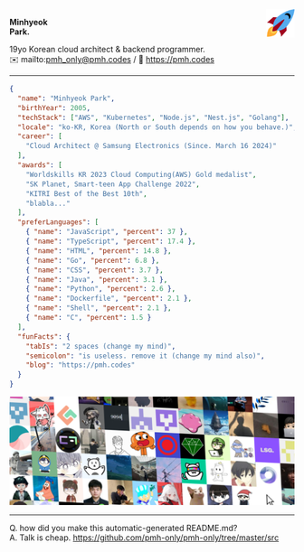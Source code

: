 <img src="assets/rocket.svg" width="50px" align="right" />

**Minhyeok\
Park.**

19yo Korean cloud architect & backend programmer.\
✉️ mailto:pmh_only@pmh.codes
/
🔗 https://pmh.codes

---

```json
{
  "name": "Minhyeok Park",
  "birthYear": 2005,
  "techStack": ["AWS", "Kubernetes", "Node.js", "Nest.js", "Golang"],
  "locale": "ko-KR, Korea (North or South depends on how you behave.)",
  "career": [
    "Cloud Architect @ Samsung Electronics (Since. March 16 2024)"
  ],
  "awards": [
    "Worldskills KR 2023 Cloud Computing(AWS) Gold medalist",
    "SK Planet, Smart-teen App Challenge 2022",
    "KITRI Best of the Best 10th",
    "blabla..."
  ],
  "preferLanguages": [
    { "name": "JavaScript", "percent": 37 },
    { "name": "TypeScript", "percent": 17.4 },
    { "name": "HTML", "percent": 14.8 },
    { "name": "Go", "percent": 6.8 },
    { "name": "CSS", "percent": 3.7 },
    { "name": "Java", "percent": 3.1 },
    { "name": "Python", "percent": 2.6 },
    { "name": "Dockerfile", "percent": 2.1 },
    { "name": "Shell", "percent": 2.1 },
    { "name": "C", "percent": 1.5 }
  ],
  "funFacts": {
    "tabIs": "2 spaces (change my mind)",
    "semicolon": "is useless. remove it (change my mind also)",
    "blog": "https://pmh.codes"
  }
}
```
![Special thanks to my friends](./friends.png)

---
Q. how did you make this automatic-generated README.md?\
A. Talk is cheap. https://github.com/pmh-only/pmh-only/tree/master/src
